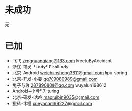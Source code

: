 # 未成功
无

# 已加
* 飞飞 zengguanqiang@163.com MeetuByAccident
* 浙江-研发-°Lody° FinalLody
* 北京-Android weichunsheng3611@gmail.com hpu-spring
* 北京-开发-小姜 qq709080989@gmail.com
* 兔子与狼 287890808@qq.com wuyalun198612
* Android~小兮° 7-turing
* 北京-研发-咕咚 maoruibin9035@gmail.com
* 搬砖-木槿 xueyanan199227@gmail.com